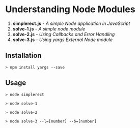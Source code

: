 # Understanding Node Modules
1. **simplerect.js** - _A simple Node application in JavaScript_
2. **solve-1.js** - _A simple node module_
3. **solve-2.js** - _Using Callbacks and Error Handling_
4. **solve-3.js** - _Using yargs External Node module_

## Installation
```
> npm install yargs --save
```

## Usage
```
> node simplerect

> node solve-1

> node solve-2

> node solve-3 --l=[number] --b=[number]
```


